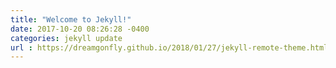 ```yaml
---
title: "Welcome to Jekyll!"
date: 2017-10-20 08:26:28 -0400
categories: jekyll update
url : https://dreamgonfly.github.io/2018/01/27/jekyll-remote-theme.html
---
```

